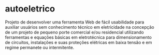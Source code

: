 # autoeletrico
Projeto de desenvolver uma ferramenta Web de fácil usabilidade para auxiliar usuários sem conhecimento técnico em eletricidade na concepção de um projeto de pequeno porte comercial e/ou residencial utilizando ferramentas e equações básicas em eletrotécnica para dimensionamento de circuitos, instalações e suas proteções elétricas em baixa tensão e em regime permanete ou intermitente.
